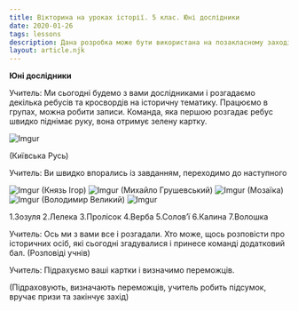 ```yaml
---
title: Вікторина на уроках історії. 5 клас. Юні дослідники
date: 2020-01-26
tags: lessons
description: Дана розробка може бути використана на позакласному заході або на уроці тематичного оцінювання у 5 класі
layout: article.njk
---
```


**Юні дослідники**


Учитель: Ми сьогодні будемо з вами дослідниками і розгадаємо декілька ребусів та кросвордів на історичну тематику.  Працюємо в групах, можна робити записи.  Команда, яка першою розгадає ребус швидко піднімає руку, вона отримує зелену картку.

![Imgur](https://i.imgur.com/Gd91CCy.png)

(Київська Русь)

Учитель: Ви швидко впорались із завданням, переходимо до наступного

![Imgur](https://i.imgur.com/x6HvyLK.png)
(Князь Ігор)
![Imgur](https://i.imgur.com/6JBdG6t.png)
(Михайло Грушевський)
![Imgur](https://i.imgur.com/ELDwINN.png)
(Мозаїка)
![Imgur](https://i.imgur.com/0qbHPpv.png)
(Володимир Великий)
![Imgur](https://i.imgur.com/iwfsdV0.png)

1.Зозуля
2.Лелека
3.Пролісок
4.Верба
5.Солов’ї
6.Калина
7.Волошка



Учитель: Ось ми з вами все і розгадали. 
Хто може, щось розповісти про історичних осіб, які сьогодні згадувалися і принесе команді додатковий бал.
(Розповіді учнів)


Учитель: Підрахуємо ваші картки і визначимо переможців.

(Підраховують, визначають переможців, учитель робить підсумок, вручає призи та закінчує захід)
